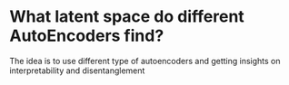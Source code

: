 # What latent space do different AutoEncoders find?
The idea is to use different type of autoencoders and getting insights on interpretability and disentanglement
